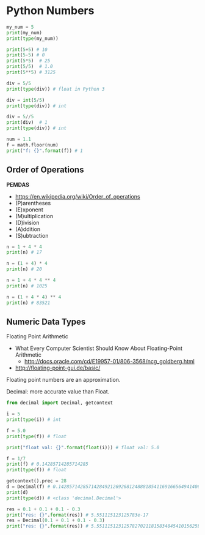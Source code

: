 # Python Numbers

```python
my_num = 5
print(my_num)
print(type(my_num))

print(5+5) # 10
print(5-5) # 0
print(5*5)  # 25
print(5/5)  # 1.0
print(5**5) # 3125

div = 5/5
print(type(div)) # float in Python 3

div = int(5/5)
print(type(div)) # int

div = 5//5
print(div)  # 1
print(type(div)) # int  

num = 1.1
f = math.floor(num)
print("f: {}".format(f)) # 1
```

## Order of Operations

**PEMDAS**
- https://en.wikipedia.org/wiki/Order_of_operations
- (P)arentheses
- (E)xponent
- (M)ultiplication
- (D)ivision
- (A)ddition
- (S)ubtraction

```python
n = 1 + 4 * 4
print(n) # 17

n = (1 + 4) * 4
print(n) # 20

n = 1 + 4 * 4 ** 4
print(n) # 1025

n = (1 + 4 * 4) ** 4
print(n) # 83521
```

## Numeric Data Types

Floating Point Arithmetic
- What Every Computer Scientist Should Know About Floating-Point Arithmetic
  - http://docs.oracle.com/cd/E19957-01/806-3568/ncg_goldberg.html
- http://floating-point-gui.de/basic/

Floating point numbers are an approximation.

Decimal: more accurate value than Float.

```python
from decimal import Decimal, getcontext

i = 5
print(type(i)) # int

f = 5.0  
print(type(f)) # float

print("float val: {}".format(float(i))) # float val: 5.0

f = 1/7
print(f) # 0.14285714285714285
print(type(f)) # float

getcontext().prec = 28
d = Decimal(f) # 0.142857142857142849212692681248881854116916656494140625
print(d)
print(type(d)) # <class 'decimal.Decimal'>

res = 0.1 + 0.1 + 0.1 - 0.3
print("res: {}".format(res)) # 5.551115123125783e-17
res = Decimal(0.1 + 0.1 + 0.1 - 0.3)
print("res: {}".format(res)) # 5.5511151231257827021181583404541015625E-17

```
